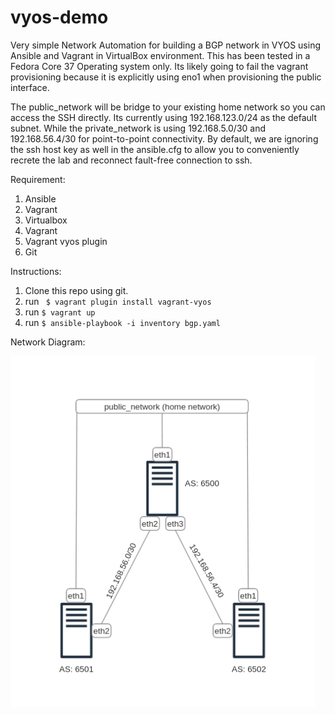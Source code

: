 # vyos-demo

Very simple Network Automation for building a BGP network in VYOS using Ansible and Vagrant in VirtualBox environment. This has been tested in a Fedora Core 37 Operating system only. Its likely going to fail the vagrant provisioning because it is explicitly using eno1 when provisioning the public interface. 

The public_network will be bridge to your existing home network so you can access the SSH directly. Its currently using 192.168.123.0/24 as the default subnet. While the private_network is using 192.168.5.0/30 and 192.168.56.4/30 for point-to-point connectivity. By default, we are ignoring the ssh host key as well in the ansible.cfg to allow you to conveniently recrete the lab and reconnect fault-free connection to ssh.



Requirement:

1. Ansible
2. Vagrant
3. Virtualbox
4. Vagrant 
5. Vagrant vyos plugin 
6. Git

Instructions:

1. Clone this repo using git.
2. run ``` $ vagrant plugin install vagrant-vyos```
3. run ``` $ vagrant up ```
4. run ``` $ ansible-playbook -i inventory bgp.yaml ```
   

Network Diagram:

![diagram](images/diagram.png)